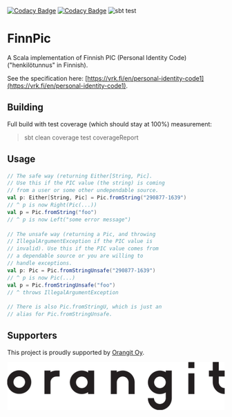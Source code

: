 [![Codacy Badge](https://api.codacy.com/project/badge/Coverage/8f19681119574ecd96ef6790b29dcde2)](https://www.codacy.com?utm_source=github.com&utm_medium=referral&utm_content=orangitfi/finnish-personal-identity-code&utm_campaign=Badge_Coverage)
[![Codacy Badge](https://api.codacy.com/project/badge/Grade/8f19681119574ecd96ef6790b29dcde2)](https://www.codacy.com?utm_source=github.com&amp;utm_medium=referral&amp;utm_content=orangitfi/finnish-personal-identity-code&amp;utm_campaign=Badge_Grade)
![sbt test](https://github.com/orangitfi/finnish-personal-identity-code/workflows/sbt-test/badge.svg)

# FinnPic

A Scala implementation of Finnish PIC (Personal Identity Code)("henkilötunnus" in Finnish).

See the specification here: [https://vrk.fi/en/personal-identity-code1](https://vrk.fi/en/personal-identity-code1).

## Building

Full build with test coverage (which should stay at 100%) measurement:

> sbt clean coverage test coverageReport

## Usage

```scala
// The safe way (returning Either[String, Pic].
// Use this if the PIC value (the string) is coming
// from a user or some other undependable source.
val p: Either[String, Pic] = Pic.fromString("290877-1639")
// ^ p is now Right(Pic(...))
val p = Pic.fromString("foo")
// ^ p is now Left("some error message")

// The unsafe way (returning a Pic, and throwing
// IllegalArgumentException if the PIC value is
// invalid). Use this if the PIC value comes from
// a dependable source or you are willing to
// handle exceptions.
val p: Pic = Pic.fromStringUnsafe("290877-1639")
// ^ p is now Pic(...)
val p = Pic.fromStringUnsafe("foo")
// ^ throws IllegalArgumentException

// There is also Pic.fromStringU, which is just an
// alias for Pic.fromStringUnsafe.
```

## Supporters

This project is proudly supported by [Orangit Oy](orangit.fi).

![Orangit logo](assets/orangit_logo_web.svg)